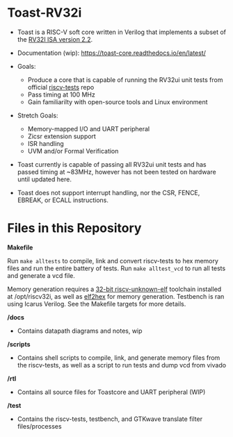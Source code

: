 # Toast-RV32i

- Toast is a RISC-V soft core written in Verilog that implements a subset of the [RV32I ISA version 2.2](https://riscv.org/wp-content/uploads/2017/05/riscv-spec-v2.2.pdf).

- Documentation (wip): https://toast-core.readthedocs.io/en/latest/

- Goals: 

     - Produce a core that is capable of running the RV32ui unit tests from official [riscv-tests](https://github.com/riscv/riscv-tests) repo
     - Pass timing at 100 MHz
     - Gain familiarilty with open-source tools and Linux environment

- Stretch Goals:
     - Memory-mapped I/O and UART peripheral
     - Zicsr extension support
     - ISR handling
     - UVM and/or Formal Verification



- Toast currently is capable of passing all RV32ui unit tests and has passed timing at \~83MHz, however has not been tested on hardware until updated here.

- Toast does not support interrupt handling, nor the CSR, FENCE, EBREAK, or ECALL instructions.

<h1> Files in this Repository </h1>

__Makefile__

Run ```make alltests``` to compile, link and convert riscv-tests to hex memory files and run the entire battery of tests. 
Run ```make alltest_vcd``` to run all tests and generate a vcd file.

Memory generation requires a [32-bit riscv-unknown-elf](https://github.com/cliffordwolf/picorv32#building-a-pure-rv32i-toolchain) toolchain installed at /opt/riscv32i, as well as [elf2hex](https://github.com/sifive/elf2hex) for memory generation. Testbench is ran using Icarus Verilog. See the Makefile targets for more details.

__/docs__
- Contains datapath diagrams and notes, wip

__/scripts__
- Contains shell scripts to compile, link, and generate memory files from the riscv-tests, as well as a script to run tests and dump vcd from vivado

__/rtl__
- Contains all source files for Toastcore and UART peripheral (WIP)

__/test__
- Contains the riscv-tests, testbench, and GTKwave translate filter files/processes





